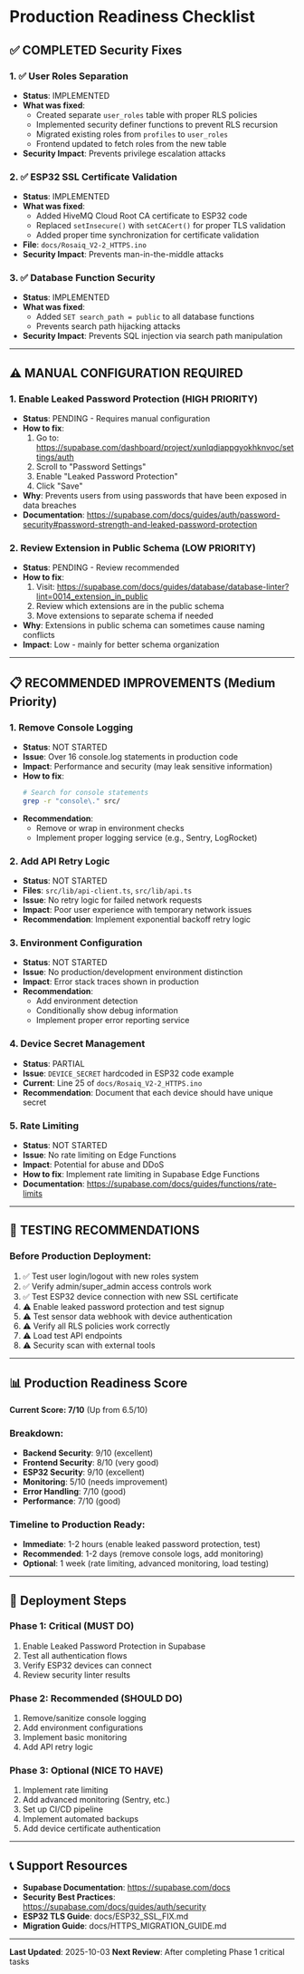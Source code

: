 # Production Readiness Checklist

## ✅ COMPLETED Security Fixes

### 1. ✅ User Roles Separation
- **Status**: IMPLEMENTED
- **What was fixed**:
  - Created separate `user_roles` table with proper RLS policies
  - Implemented security definer functions to prevent RLS recursion
  - Migrated existing roles from `profiles` to `user_roles`
  - Frontend updated to fetch roles from the new table
- **Security Impact**: Prevents privilege escalation attacks

### 2. ✅ ESP32 SSL Certificate Validation
- **Status**: IMPLEMENTED
- **What was fixed**:
  - Added HiveMQ Cloud Root CA certificate to ESP32 code
  - Replaced `setInsecure()` with `setCACert()` for proper TLS validation
  - Added proper time synchronization for certificate validation
- **File**: `docs/Rosaiq_V2-2_HTTPS.ino`
- **Security Impact**: Prevents man-in-the-middle attacks

### 3. ✅ Database Function Security
- **Status**: IMPLEMENTED
- **What was fixed**:
  - Added `SET search_path = public` to all database functions
  - Prevents search path hijacking attacks
- **Security Impact**: Prevents SQL injection via search path manipulation

---

## ⚠️ MANUAL CONFIGURATION REQUIRED

### 1. Enable Leaked Password Protection (HIGH PRIORITY)
- **Status**: PENDING - Requires manual configuration
- **How to fix**:
  1. Go to: https://supabase.com/dashboard/project/xunlqdiappgyokhknvoc/settings/auth
  2. Scroll to "Password Settings"
  3. Enable "Leaked Password Protection"
  4. Click "Save"
- **Why**: Prevents users from using passwords that have been exposed in data breaches
- **Documentation**: https://supabase.com/docs/guides/auth/password-security#password-strength-and-leaked-password-protection

### 2. Review Extension in Public Schema (LOW PRIORITY)
- **Status**: PENDING - Review recommended
- **How to fix**:
  1. Visit: https://supabase.com/docs/guides/database/database-linter?lint=0014_extension_in_public
  2. Review which extensions are in the public schema
  3. Move extensions to separate schema if needed
- **Why**: Extensions in public schema can sometimes cause naming conflicts
- **Impact**: Low - mainly for better schema organization

---

## 📋 RECOMMENDED IMPROVEMENTS (Medium Priority)

### 1. Remove Console Logging
- **Status**: NOT STARTED
- **Issue**: Over 16 console.log statements in production code
- **Impact**: Performance and security (may leak sensitive information)
- **How to fix**:
  ```bash
  # Search for console statements
  grep -r "console\." src/
  ```
- **Recommendation**: 
  - Remove or wrap in environment checks
  - Implement proper logging service (e.g., Sentry, LogRocket)

### 2. Add API Retry Logic
- **Status**: NOT STARTED
- **Files**: `src/lib/api-client.ts`, `src/lib/api.ts`
- **Issue**: No retry logic for failed network requests
- **Impact**: Poor user experience with temporary network issues
- **Recommendation**: Implement exponential backoff retry logic

### 3. Environment Configuration
- **Status**: NOT STARTED
- **Issue**: No production/development environment distinction
- **Impact**: Error stack traces shown in production
- **Recommendation**:
  - Add environment detection
  - Conditionally show debug information
  - Implement proper error reporting service

### 4. Device Secret Management
- **Status**: PARTIAL
- **Issue**: `DEVICE_SECRET` hardcoded in ESP32 code example
- **Current**: Line 25 of `docs/Rosaiq_V2-2_HTTPS.ino`
- **Recommendation**: Document that each device should have unique secret

### 5. Rate Limiting
- **Status**: NOT STARTED
- **Issue**: No rate limiting on Edge Functions
- **Impact**: Potential for abuse and DDoS
- **How to fix**: Implement rate limiting in Supabase Edge Functions
- **Documentation**: https://supabase.com/docs/guides/functions/rate-limits

---

## 🔄 TESTING RECOMMENDATIONS

### Before Production Deployment:
1. ✅ Test user login/logout with new roles system
2. ✅ Verify admin/super_admin access controls work
3. ✅ Test ESP32 device connection with new SSL certificate
4. ⚠️ Enable leaked password protection and test signup
5. ⚠️ Test sensor data webhook with device authentication
6. ⚠️ Verify all RLS policies work correctly
7. ⚠️ Load test API endpoints
8. ⚠️ Security scan with external tools

---

## 📊 Production Readiness Score

**Current Score: 7/10** (Up from 6.5/10)

### Breakdown:
- **Backend Security**: 9/10 (excellent)
- **Frontend Security**: 8/10 (very good)
- **ESP32 Security**: 9/10 (excellent)
- **Monitoring**: 5/10 (needs improvement)
- **Error Handling**: 7/10 (good)
- **Performance**: 7/10 (good)

### Timeline to Production Ready:
- **Immediate**: 1-2 hours (enable leaked password protection, test)
- **Recommended**: 1-2 days (remove console logs, add monitoring)
- **Optional**: 1 week (rate limiting, advanced monitoring, load testing)

---

## 🚀 Deployment Steps

### Phase 1: Critical (MUST DO)
1. Enable Leaked Password Protection in Supabase
2. Test all authentication flows
3. Verify ESP32 devices can connect
4. Review security linter results

### Phase 2: Recommended (SHOULD DO)
1. Remove/sanitize console logging
2. Add environment configurations
3. Implement basic monitoring
4. Add API retry logic

### Phase 3: Optional (NICE TO HAVE)
1. Implement rate limiting
2. Add advanced monitoring (Sentry, etc.)
3. Set up CI/CD pipeline
4. Implement automated backups
5. Add device certificate authentication

---

## 📞 Support Resources

- **Supabase Documentation**: https://supabase.com/docs
- **Security Best Practices**: https://supabase.com/docs/guides/auth/security
- **ESP32 TLS Guide**: docs/ESP32_SSL_FIX.md
- **Migration Guide**: docs/HTTPS_MIGRATION_GUIDE.md

---

**Last Updated**: 2025-10-03
**Next Review**: After completing Phase 1 critical tasks
